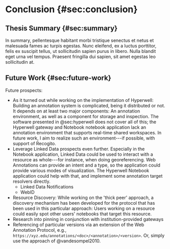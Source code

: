 # Conclusion {#sec:conclusion}

## Thesis Summary {#sec:summary}

In summary, pellentesque habitant morbi tristique senectus et netus et malesuada fames ac turpis egestas. Nunc eleifend, ex a luctus porttitor, felis ex suscipit tellus, ut sollicitudin sapien purus in libero. Nulla blandit eget urna vel tempus. Praesent fringilla dui sapien, sit amet egestas leo sollicitudin at.

## Future Work {#sec:future-work}

Future prospects:

* As it turned out while working on the implementation of Hyperwell: Building an annotation system is complicated, being it distributed or not. It depends on at least two major components: An annotation environment, as well as a component for storage and inspection. The software presented in @sec:hyperwell does not cover all of this; the Hyperwell gateway and Notebook notebook application lack an annotation environment that supports real-time shared workspaces. In future work, I aim to realize such an environment---if possible, with support of Recogito.
* Leverage Linked Data prospects even further. Especially in the Notebook application, Linked Data could be used to interact with a resource as whole---for instance, when doing georeferencing. Web Annotations can provide an intent and a type, so the application could provide various modes of visualization. The Hyperwell Notebook application could help with that, and implement some annotation target resolvers directly.
  * Linked Data Notifications
  * WebID
* Resource Discovery: While working on the 'thick peer' approach, a discovery mechanism has been developed for the protocol that has been used in this particular approach: Users working on a resource could easily spot other users' notebooks that target this resource.
* Research into pinning in conjunction with institution-provided gateways
* Referencing of particular versions via an extension of the Web Annotation Protocol, e.g., `https://xyz.edu/annotations/<doc>/<annotation>/<version>`. Or, simply use the approach of @vandesompel2010.

